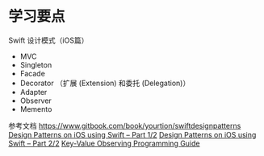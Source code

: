 # 学习要点

Swift 设计模式（iOS篇）
- MVC
- Singleton
- Facade
- Decorator （扩展 (Extension) 和委托 (Delegation)）
- Adapter
- Observer
- Memento

参考文档
<https://www.gitbook.com/book/yourtion/swiftdesignpatterns>
[Design Patterns on iOS using Swift – Part 1/2](https://www.raywenderlich.com/160651/design-patterns-ios-using-swift-part-12)
[Design Patterns on iOS using Swift – Part 2/2](https://www.raywenderlich.com/160653/design-patterns-ios-using-swift-part-22)
[Key-Value Observing Programming Guide](https://developer.apple.com/library/content/documentation/Cocoa/Conceptual/KeyValueObserving/KeyValueObserving.html)
